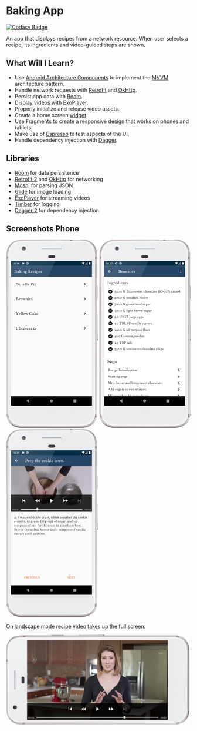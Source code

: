 # Baking App

[![Codacy Badge](https://api.codacy.com/project/badge/Grade/c98b420d9a1248259b01b9ca59ca8d98)](https://app.codacy.com/manual/angela-aciobanitei/andu-kotlin-cakes?utm_source=github.com&utm_medium=referral&utm_content=angela-aciobanitei/andu-kotlin-cakes&utm_campaign=Badge_Grade_Dashboard)

An app that displays recipes from a network resource. When user selects a recipe, its ingredients and video-guided steps are shown.

## What Will I Learn?
*   Use [Android Architecture Components](https://developer.android.com/topic/libraries/architecture/) to implement the [MVVM](https://medium.com/upday-devs/android-architecture-patterns-part-3-model-view-viewmodel-e7eeee76b73b) architecture pattern.
*   Handle network requests with [Retrofit](https://github.com/square/retrofit) and [OkHttp](https://github.com/square/okhttp).
*   Persist app data with [Room](https://developer.android.com/topic/libraries/architecture/room).
*   Display videos with [ExoPlayer](https://exoplayer.dev/hello-world.html). 
*   Properly initialize and release video assets.
*   Create a home screen [widget](https://developer.android.com/guide/topics/appwidgets).
*   Use Fragments to create a responsive design that works on phones and tablets.
*   Make use of [Espresso](https://developer.android.com/training/testing/espresso/) to test aspects of the UI.
*   Handle dependency injection with [Dagger](https://github.com/google/dagger).

## Libraries
*   [Room](https://developer.android.com/topic/libraries/architecture/room) for data persistence
*   [Retrofit 2](https://github.com/square/retrofit) and [OkHttp](https://github.com/square/okhttp) for networking
*   [Moshi](https://github.com/square/moshi) for parsing JSON
*   [Glide](https://github.com/bumptech/glide) for image loading
*   [ExoPlayer](https://github.com/google/ExoPlayer) for streaming videos
*   [Timber](https://github.com/JakeWharton/timber) for logging
*   [Dagger 2](https://github.com/google/dagger) for dependency injection 

## Screenshots Phone
<img src="/screenshots/phone_recipe_list.png" width="250"/> <img src="/screenshots/phone_recipe_details.png" width="250"/> 
<img src="/screenshots/phone_step_details.png" width="250"/> 

On landscape mode recipe video takes up the full screen:

<img src="/screenshots/phone_step_details_land.png" width="500"/>

